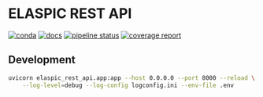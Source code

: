 # ELASPIC REST API

[![conda](https://img.shields.io/conda/dn/ostrokach-forge/elaspic-rest-api.svg)](https://anaconda.org/ostrokach-forge/elaspic-rest-api/)
[![docs](https://img.shields.io/badge/docs-v0.1.0-blue.svg)](https://elaspic.gitlab.io/elaspic-rest-api/v0.1.0/)
[![pipeline status](https://gitlab.com/elaspic/elaspic-rest-api/badges/v0.1.0/pipeline.svg)](https://gitlab.com/elaspic/elaspic-rest-api/commits/v0.1.0/)
[![coverage report](https://gitlab.com/elaspic/elaspic-rest-api/badges/v0.1.0/coverage.svg)](https://elaspic.gitlab.io/elaspic-rest-api/v0.1.0/htmlcov/)

## Development

```bash
uvicorn elaspic_rest_api.app:app --host 0.0.0.0 --port 8000 --reload \
    --log-level=debug --log-config logconfig.ini --env-file .env
```
